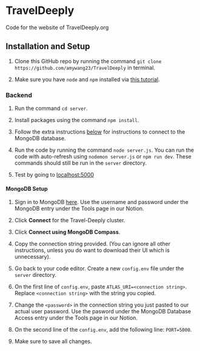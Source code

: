 # TravelDeeply

Code for the website of TravelDeeply.org

## Installation and Setup

1. Clone this GitHub repo by running the command `git clone https://github.com/amywang23/TravelDeeply` in terminal.

2. Make sure you have `node` and `npm` installed via [this tutorial](https://docs.npmjs.com/downloading-and-installing-node-js-and-npm#using-a-node-installer-to-install-nodejs-and-npm).

### Backend

1. Run the command `cd server`.

2. Install packages using the command `npm install`.

3. Follow the extra instructions [below](#mongodb-setup) for instructions to connect to the MongoDB database.

4. Run the code by running the command `node server.js`. You can run the code with auto-refresh using `nodemon server.js` or `npm run dev`. These commands should still be run in the `server` directory.

5. Test by going to <localhost:5000>

#### MongoDB Setup

1. Sign in to MongoDB [here](https://account.mongodb.com/account/login). Use the username and password under the MongoDB entry under the Tools page in our Notion.

2. Click **Connect** for the Travel-Deeply cluster.

3. Click **Connect using MongoDB Compass**.

4. Copy the connection string provided. (You can ignore all other instructions, unless you do want to download their UI which is unnecessary).

5. Go back to your code editor. Create a new `config.env` file under the `server` directory.

6. On the first line of `config.env`, paste `ATLAS_URI=<connection string>`. Replace `<connection string>` with the string you copied.

7. Change the `<password>` in the connection string you just pasted to our actual user password. Use the pasword under the MongoDB Database Access entry under the Tools page in our Notion.

8. On the second line of the `config.env`, add the following line: `PORT=5000`.

9. Make sure to save all changes.
